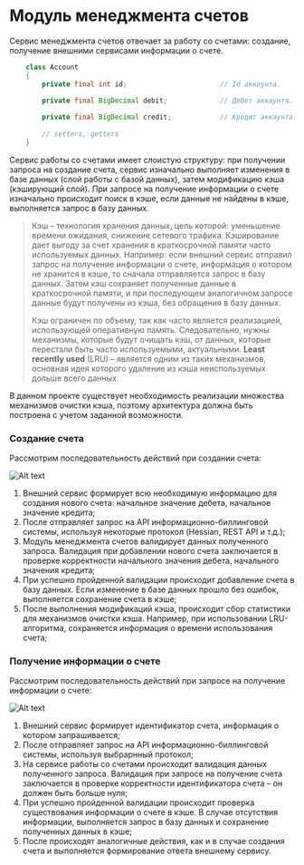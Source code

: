 # Модуль менеджмента счетов

Сервис менеджмента счетов отвечает за работу со счетами: создание, получение внешними сервисами информации о счете.

```java
    class Account 
    {
        private final int id;                       // Id аккаунта.
        
        private final BigDecimal debit;             // Дебет аккаунта.

        private final BigDecimal credit;            // Кредит аккаунта.
        
        // setters, getters
    }
```

Сервис работы со счетами имеет слоистую структуру: при получении запроса на создание счета, сервис изначально выполняет изменения в базе данных (слой работы с базой данных), затем модификацию кэша (кэширующий слой). При запросе на получение информации о счете изначально происходит поиск в кэше, если данные не найдены в кэше, выполняется запрос в базу данных.

> Кэш – технология хранения данных, цель которой: уменьшение времени ожидания, снижение сетевого трафика. Кэширование дает выгоду за счет хранения в краткосрочной памяти часто используемых данных. Например: если внешний сервис отправил запрос на получение информации о счете, информация о котором не хранится в кэше, то сначала отправляется запрос в базу данных. Затем кэш сохраняет полученные данные в краткосрочной памяти, и при последующем аналогичном запросе данные будут получены из кэша, без обращения в базу данных.
>
> Кэш ограничен по объему, так как часто является реализацией, использующей оперативную память. Следовательно, нужны механизмы, которые будут очищать кэш, от данных, которые перестали быть часто используемыми, актуальными. **Least recently used** (LRU) – является одним из таких механизмов, основная идея которого удаление из кэша неиспользуемых дольше всего данных.

В данном проекте существует необходимость реализации множества механизмов очистки кэша, поэтому архитектура должна быть построена с учетом заданной возможности.

### Создание счета

Рассмотрим последовательность действий при создании счета:

![Alt text](https://pp.userapi.com/c840425/v840425205/4b958/Qx6IRtzeRKo.jpg)

1. Внешний сервис формирует всю необходимую информацию для создания нового счета: начальное значение дебета, начальное значение кредита;
2. После отправляет запрос на API информационно-биллинговой системы, используя некоторые протокол (Hessian, REST API и т.д.);
3. Модуль менеджмента счетов валидирует данных полученного запроса. Валидация при добавлении нового счета заключается в проверке корректности начального значения дебета, начального значения кредита;
4. При успешно пройденной валидации происходит добавление счета в базу данных. Если изменение в базе данных прошло без ошибок, выполняется сохранение счета в кэше;
5. После выполнения модификаций кэша, происходит сбор статистики для механизмов очистки кэша. Например, при использовании LRU-алгоритма, сохраняется информация о времени использования счета;

### Получение информации о счете
 
Рассмотрим последовательность действий при запросе на получение информации о счете:
 
![Alt text](https://pp.userapi.com/c840425/v840425205/4b964/fLqve1JAFss.jpg)

1. Внешний сервис формирует идентификатор счета, информация о котором запрашивается;
2. После отправляет запрос на API информационно-биллинговой системы, используя выбрарнный протокол;
3. На сервисе работы со счетами происходит валидация данных полученного запроса. Валидация при запросе на получение счета заключается в проверке корректности идентификатора счета – он должен быть больше нуля;
4. При успешно пройденной валидации происходит проверка существования информации о счете в кэше. В случае отсутствия информации, выполняется запрос в базу данных и сохранение полученных данных в кэше;
5. После происходят аналогичные действия, как и в случае создания счета и выполняется формирование ответа внешнему сервису.
